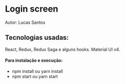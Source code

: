 # Login screen #
Autor: Lucas Santos
## Tecnologias usadas: ##
React, Redux, Redux Saga e alguns hooks.
Material UI v4.
#### Para instalação e execução: ####
- npm install ou yarn install
- npm start ou yarn start 
